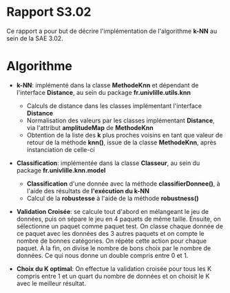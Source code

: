 # Rapport S3.02

Ce rapport a pour but de décrire l'implémentation de l'algorithme **k-NN** au sein de la SAE 3.02.


# Algorithme

* **k-NN**: implémenté dans la classe **MethodeKnn** et dépendant de l'interface **Distance**, au sein du package **fr.univlille.utils.knn** 
    * Calculs de distance dans les classes implémentant l'interface **Distance**
    * Normalisation des valeurs par les classes implémentant **Distance**, via l'attribut **amplitudeMap** de **MethodeKnn**
    * Obtention de la liste des **k** plus proches voisins en tant que valeur de retour de la méthode **knn()**, issue de la classe **MethodeKnn**, après instanciation de celle-ci
* **Classification**: implémentée dans la classe **Classeur**, au sein du package **fr.univlille.knn.model**
    * **Classification** d'une donnée avec la méthode **classifierDonnee()**, à l'aide des résultats de **l'exécution du k-NN**
    * Calcul de la **robustesse** à l'aide de la méthode **robustness()**

* **Validation Croisée**: se calcule tout d'abord en mélangeant le jeu de données, puis on sépare le jeu en 4 paquets de même taille. Ensuite, on sélectionne un paquet comme paquet test. On classe chaque donnée de ce paquet avec les données des 3 autres paquets et on compte le nombre de bonnes catégories. On répète cette action pour chaque paquet. À la fin, on divise le nombre de bons choix par le nombre de données. Ce qui nous donne un double compris entre 0 et 1.

* **Choix du K optimal**: On effectue la validation croisée pour tous les K compris entre 1 et un quart du nombre de données et on choisit le K avec le meilleur résultat.